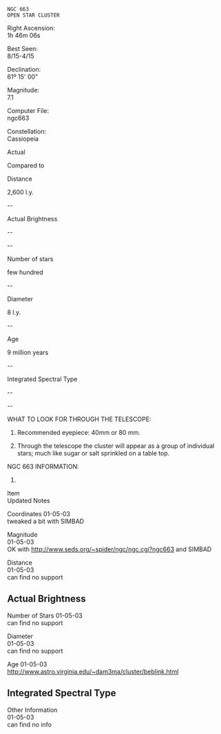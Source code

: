 	NGC 663
	OPEN STAR CLUSTER



Right Ascension:	
1h 46m 06s	
	
Best Seen:	
8/15-4/15

Declination:	
61º 15' 00"	
	
Magnitude:	
7.1

	
	
	
	


Computer File:	
ngc663	
	
Constellation:	
Cassiopeia





	
	
Actual	
	
Compared to 

Distance	
	
2,600 l.y.	
	
--

Actual Brightness	
	
--	
	
--

Number of stars	
	
few hundred	
	
--

Diameter	
	
8 l.y.	
	
--

Age	
	
9 million years	
	
--

Integrated Spectral Type	
	
--	
	
--





WHAT TO LOOK FOR THROUGH THE TELESCOPE:

1.	Recommended eyepiece: 40mm or 80 mm.

2.	Through the telescope the cluster will appear as a group of individual stars; much like sugar or salt sprinkled on a table top.

NGC 663 INFORMATION:

1.	












 


Item	
Updated	
Notes

Coordinates	
01-05-03	
tweaked a bit with SIMBAD

Magnitude	
01-05-03	
OK with http://www.seds.org/~spider/ngc/ngc.cgi?ngc663  and SIMBAD

Distance	
01-05-03	
can find no support

Actual Brightness	
--	


Number of Stars	
01-05-03	
can find no support

Diameter	
01-05-03	
can find no support

Age	
01-05-03	
http://www.astro.virginia.edu/~dam3ma/cluster/beblink.html

Integrated Spectral Type	
--	


Other Information	
01-05-03	
can find no info

